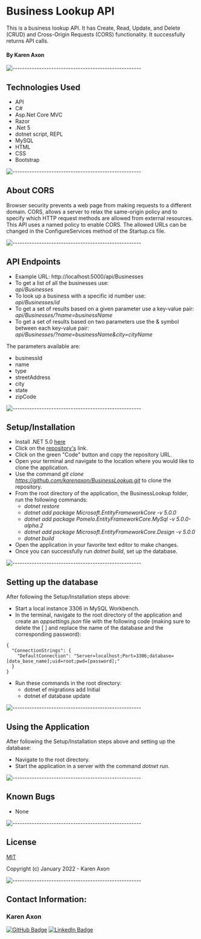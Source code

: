 # Business Lookup API
This is a business lookup API. It has Create, Read, Update, and Delete (CRUD) and Cross-Origin Requests (CORS) functionality. It successfully returns API calls.

#### By Karen Axon

![-----------------------------------------------------](https://raw.githubusercontent.com/andreasbm/readme/master/assets/lines/aqua.png)

## Technologies Used
* API
* C#
* Asp.Net Core MVC
* Razor
* .Net 5
* dotnet script, REPL
* MySQL
* HTML
* CSS
* Bootstrap

![-----------------------------------------------------](https://raw.githubusercontent.com/andreasbm/readme/master/assets/lines/aqua.png)

## About CORS

 Browser security prevents a web page from making requests to a different domain. CORS, allows a server to relax the same-origin policy and to specify which HTTP request methods are allowed from external resources. This API uses a named policy to enable CORS. The allowed URLs can be changed in the ConfigureServices method of the Startup.cs file. 

![-----------------------------------------------------](https://raw.githubusercontent.com/andreasbm/readme/master/assets/lines/aqua.png)

## API Endpoints
* Example URL: http://localhost:5000/api/Businesses
* To get a list of all the businesses use: <br>_api/Businesses_
* To look up a business with a specific id number use: <br>_api/Businesses/id_
* To get a set of results based on a given parameter use a key-value pair: <br> _api/Businesses/?name=businessName_
* To get a set of results based on two parameters use the & symbol between each key-value pair: <br>_api/Businesses/?name=businessName&city=cityName_

The parameters available are:
- businessId
- name
- type
- streetAddress
- city
- state
- zipCode

![-----------------------------------------------------](https://raw.githubusercontent.com/andreasbm/readme/master/assets/lines/aqua.png)

## Setup/Installation 

* Install .NET 5.0 [here](https://dotnet.microsoft.com/en-us/download/dotnet/5.0)
* Click on the [repository's](https://github.com/karenaxon/BusinessLookup.git) link.
* Click on the green "Code" button and copy the repository URL.
* Open your terminal and navigate to the location where you would like to clone the application.
* Use the command _git clone https://github.com/karenaxon/BusinessLookup.git_ to clone the repository.
* From the root directory of the application, the BusinessLookup folder, run the following commands:
  - _dotnet restore_
  - _dotnet add package Microsoft.EntityFrameworkCore -v 5.0.0_ 
  - _dotnet add package Pomelo.EntityFrameworkCore.MySql -v 5.0.0-alpha.2_	
  - _dotnet add package Microsoft.EntityFrameworkCore.Design -v 5.0.0_
  -  _dotnet build_		
* Open the application in your favorite text editor to make changes.
* Once you can successfully run _dotnet build_, set up the database.


![-----------------------------------------------------](https://raw.githubusercontent.com/andreasbm/readme/master/assets/lines/aqua.png)


## Setting up the database

After following the Setup/Installation steps above:
* Start a local instance 3306 in MySQL Workbench.
* In the terminal, navigate to the root directory of the application and create an _appsettings.json_ file with the following code (making sure to delete the [ ] and replace the name of the database and the corresponding password):
```
{
  "ConnectionStrings": {
    "DefaultConnection": "Server=localhost;Port=3306;database=[data_base_name];uid=root;pwd=[password];"
  }
}
```
* Run these commands in the root directory:
  - dotnet ef migrations add Initial
  - dotnet ef database update

![-----------------------------------------------------](https://raw.githubusercontent.com/andreasbm/readme/master/assets/lines/aqua.png)


## Using the Application
After following the Setup/Installation steps above and setting up the database: 
  * Navigate to the root directory.
  * Start the application in a server with the command _dotnet run_.	

![-----------------------------------------------------](https://raw.githubusercontent.com/andreasbm/readme/master/assets/lines/aqua.png)

## Known Bugs
* None

![-----------------------------------------------------](https://raw.githubusercontent.com/andreasbm/readme/master/assets/lines/aqua.png)

## License

[MIT](https://choosealicense.com/licenses/mit/)

Copyright (c) January 2022 - Karen Axon

![-----------------------------------------------------](https://raw.githubusercontent.com/andreasbm/readme/master/assets/lines/aqua.png)


## Contact Information:

<h3>Karen Axon</h3>

[![GitHub Badge](https://img.shields.io/badge/GitHub-100000?style=for-the-badge&logo=github&logoColor=white)](https://github.com/karenaxon)
[![LinkedIn Badge](https://img.shields.io/badge/LinkedIn-0077B5?style=for-the-badge&logo=linkedin&logoColor=white)](https://www.linkedin.com/in/kaxon)
